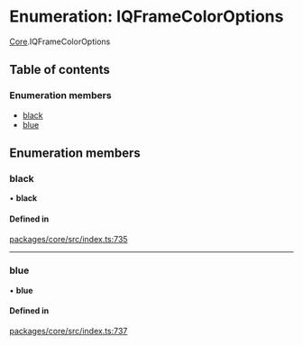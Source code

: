 # Enumeration: IQFrameColorOptions

[Core](../modules/Core.md).IQFrameColorOptions

## Table of contents

### Enumeration members

- [black](Core.IQFrameColorOptions.md#black)
- [blue](Core.IQFrameColorOptions.md#blue)

## Enumeration members

### black

• **black**

#### Defined in

[packages/core/src/index.ts:735](https://github.com/iniquitybbs/iniquity/blob/55edf2a/packages/core/src/index.ts#L735)

___

### blue

• **blue**

#### Defined in

[packages/core/src/index.ts:737](https://github.com/iniquitybbs/iniquity/blob/55edf2a/packages/core/src/index.ts#L737)
